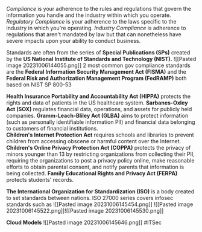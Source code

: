 
*Compliance* is your adherence to the rules and regulations that govern the information you handle and the industry within which you operate.
*Regulatory Compliance* is your adherence to the laws specific to the industry in which you're operating. 
*Industry Compliance* is adherence to regulations that aren't mandated by law but that can nonetheless have severe impacts upon your ability to conduct business.

Standards are often from the series of **Special Publications (SPs)** created by the **US National Institute of Standards and Technology (NIST).**
![[Pasted image 20231006144055.png]]
2 most common gov compliance standards are the **Federal Information Security Management Act (FISMA)** and the **Federal Risk and Authorization Management Program (FedRAMP)** both based on NIST SP 800-53

**Health Insurance Portability and Accountability Act (HIPPA)** protects the rights and data of patients in the US healthcare system.
**Sarbanes-Oxley Act (SOX)** regulates financial data, operations, and assets for publicly held companies. 
**Gramm-Leach-Bliley Act (GLBA)** aims to protect information (such as personally identifiable information PII) and financial data belonging to customers of financial institutions.  
**Children's Internet Protection Act** requires schools and libraries to prevent children from accessing obscene or harmful content over the Internet. 
**Children's Online Privacy Protection Act (COPPA)** protects the privacy of minors younger than 13 by restricting organizations from collecting their PII, requiring the organizations to post a privacy policy online, make reasonable efforts to obtain parental consent, and notify parents that information is being collected.
**Family Educational Rights and Privacy Act (FERPA)** protects students' records. 

**The International Organization for Standardization (ISO)** is a body created to set standards between nations. ISO 27000 series covers infosec standards such as
	![[Pasted image 20231006145454.png]]
	![[Pasted image 20231006145522.png]]![[Pasted image 20231006145530.png]]

**Cloud Models** ![[Pasted image 20231006145646.png]]
#ITSec